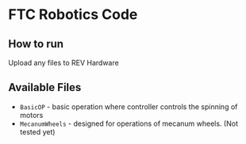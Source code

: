 # FTC Robotics Code

## How to run

Upload any files to REV Hardware

## Available Files

- `BasicOP` - basic operation where controller controls the spinning of motors
- `MecanumWheels` - designed for operations of mecanum wheels. (Not tested yet)
